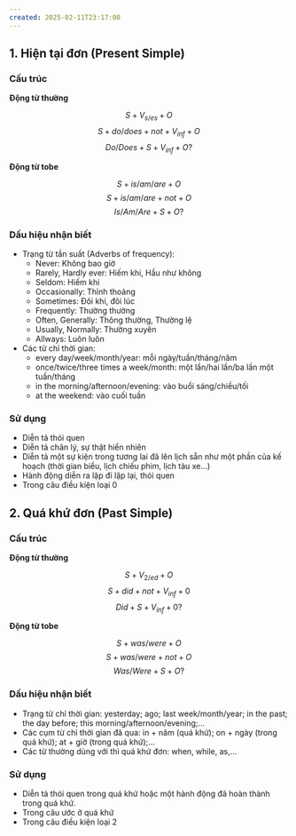 ```yaml
---
created: 2025-02-11T23:17:00
---
```

## 1. Hiện tại đơn (Present Simple)

### Cấu trúc

**Động từ thường**

$$S+V_{s/es}+O$$
$$S+do/does+not+V_{inf}+O$$
$$Do/Does+S+V_{inf}+O?$$

**Động từ tobe**

$$S+is/am/are+O$$
$$S+is/am/are+not+O$$
$$Is/Am/Are+S+O?$$

### Dấu hiệu nhận biết

- Trạng từ tần suất (Adverbs of frequency): 
	- Never: Không bao giờ
	- Rarely, Hardly ever: Hiếm khi, Hầu như không
	- Seldom: Hiếm khi
	- Occasionally: Thỉnh thoảng
	- Sometimes: Đôi khi, đôi lúc
	- Frequently: Thường thường
	- Often, Generally: Thông thường, Thường lệ
	- Usually, Normally: Thường xuyên
	- Allways: Luôn luôn
- Các từ chỉ thời gian:
	- every day/week/month/year: mỗi ngày/tuần/tháng/năm
	- once/twice/three times a week/month: một lần/hai lần/ba lần một tuần/tháng
	- in the morning/afternoon/evening: vào buổi sáng/chiều/tối
	- at the weekend: vào cuối tuần

### Sử dụng

- Diễn tả thói quen
- Diễn tả chân lý, sự thật hiển nhiên 
- Diễn tả một sự kiện trong tương lai đã lên lịch sẵn như một phần của kế hoạch (thời gian biểu, lịch chiếu phim, lịch tàu xe...)
- Hành động diễn ra lặp đi lặp lại, thói quen
- Trong câu điều kiện loại 0

## 2. Quá khứ đơn (Past Simple)

### Cấu trúc

**Động từ thường**

$$S+V_{2/ed}+O$$
$$S+did+not+V_{inf}+0$$
$$Did+S+V_{inf}+0?$$

**Động từ tobe**

$$S+was/were+O$$
$$S+was/were+not+O$$
$$Was/Were+S+O?$$

### Dấu hiệu nhận biết

- Trạng từ chỉ thời gian: yesterday; ago; last week/month/year; in the past; the day before; this morning/afternoon/evening;...
- Các cụm từ chỉ thời gian đã qua: in + năm (quá khứ); on + ngày (trong quá khứ); at + giờ (trong quá khứ);...
- Các từ thường dùng với thì quá khứ đơn: when, while, as,...

### Sử dụng

- Diễn tả thói quen trong quá khứ hoặc một hành động đã hoàn thành trong quá khứ.
- Trong câu ước ở quá khứ
- Trong câu điều kiện loại 2